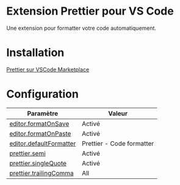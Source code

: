 # Extension Prettier pour VS Code  


Une extension pour formatter votre code automatiquement.  


# Installation  


[Prettier sur VSCode Marketplace](https://marketplace.visualstudio.com/items?itemName=esbenp.prettier-vscode)  


# Configuration  


|Paramètre|Valeur|  
|-|-|  
|[editor.formatOnSave](vscode://settings/editor.formatOnSave)|Activé|  
|[editor.formatOnPaste](vscode://settings/editor.formatOnPaste)|Activé|  
|[editor.defaultFormatter](vscode://settings/editor.defaultFormatter)|Prettier - Code formatter|  
|[prettier.semi](vscode://settings/prettier.semi)|Activé|  
|[prettier.singleQuote](vscode://settings/prettier.singleQuote)|Activé|  
|[prettier.trailingComma](vscode://settings/prettier.trailingComma)|All|  

